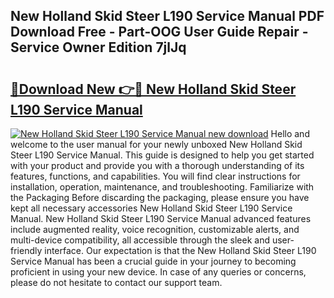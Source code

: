 ## New Holland Skid Steer L190 Service Manual PDF Download Free - Part-OOG User Guide Repair - Service Owner Edition 7jlJq

# <h2><a href="http://bc59815.oget.top/?id=New+Holland+Skid+Steer+L190+Service+Manual">🔗Download New 👉🔴 New Holland Skid Steer L190 Service Manual</a></h2>

[![New Holland Skid Steer L190 Service Manual new download](https://i.imgur.com/5g1atiW.png)](http://bc59815.oget.top/?id=New+Holland+Skid+Steer+L190+Service+Manual)
Hello and welcome to the user manual for your newly unboxed New Holland Skid Steer L190 Service Manual. This guide is designed to help you get started with your product and provide you with a thorough understanding of its features, functions, and capabilities. You will find clear instructions for installation, operation, maintenance, and troubleshooting. Familiarize with the Packaging Before discarding the packaging, please ensure you have kept all necessary accessories New Holland Skid Steer L190 Service Manual. New Holland Skid Steer L190 Service Manual advanced features include augmented reality, voice recognition, customizable alerts, and multi-device compatibility, all accessible through the sleek and user-friendly interface. Our expectation is that the New Holland Skid Steer L190 Service Manual has been a crucial guide in your journey to becoming proficient in using your new device. In case of any queries or concerns, please do not hesitate to contact our support team.
